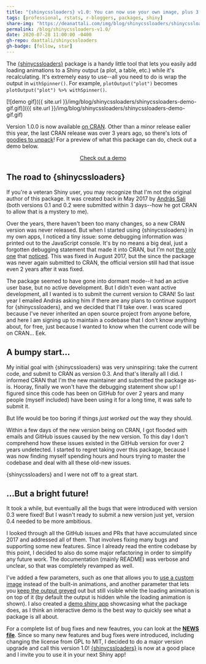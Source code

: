 ```yaml
---
title: "{shinycssloaders} v1.0: You can now use your own image, plus 3 years' worth of new features!"
tags: [professional, rstats, r-bloggers, packages, shiny]
share-img: "https://deanattali.com/img/blog/shinycssloaders/shinycssloaders.png"
permalink: /blog/shinycssloaders-v1.0/
date: 2020-07-28 11:00:00 -0400
gh-repo: daattali/shinycssloaders
gh-badge: [follow, star]
---
```


The [{shinycssloaders}](https://github.com/daattali/shinycssloaders/) package is a handy little tool that lets you easily add loading animations to a Shiny output (a plot, a table, etc.) while it's recalculating. It's extremely easy to use--all you need to do is wrap the output in `withSpinner()`. For example, `plotOutput("plot")` becomes `plotOutput("plot") %>% withSpinner()`.

[![demo gif]({{ site.url }}/img/blog/shinycssloaders/shinycssloaders-demo-gif.gif)]({{ site.url }}/img/blog/shinycssloaders/shinycssloaders-demo-gif.gif)

Version 1.0.0 is now available [on CRAN](https://cran.r-project.org/package=shinycssloaders). Other than a minor release ealier this year, the last CRAN release was over 3 years ago, so there's lots of [goodies to unpack](https://github.com/daattali/shinycssloaders/blob/master/NEWS.md)! For a preview of what this package can do, check out a demo below.

<div style="text-align:center;">
<a class="btn btn-lg btn-success" href="https://daattali.com/shiny/shinycssloaders-demo/">Check out a demo</a>
</div>


## The road to {shinycssloaders}

If you're a veteran Shiny user, you may recognize that I'm not the original author of this package. It was created back in May 2017 by [András Sali](https://github.com/andrewsali) (both versions 0.1 and 0.2 were submitted within 3 days--how he got CRAN to allow that is a mystery to me). 

Over the years, there haven't been too many changes, so a new CRAN version was never released. But when I started using {shinycssloaders} in my own apps, I noticed a tiny issue: some debugging information was printed out to the JavaScript console. It's by no means a big deal, just a forgotten debugging statement that made it into CRAN, but I'm not [the only one](https://github.com/daattali/shinycssloaders/issues/6) that [noticed](https://github.com/daattali/shinycssloaders/issues/26). This was fixed in August 2017, but the since the package was never again submitted to CRAN, the official version still had that issue even 2 years after it was fixed.

The package seemed to have gone into dormant mode--it had an active user base, but no active development. But I didn't even want active development, all I wanted is to submit the current version to CRAN! So last year I emailed András asking him if there are any plans to continue support for {shinycssloaders}, and we decided that I'll take over. I was scared because I've never inherited an open source project from anyone before, and here I am signing up to maintain a codebase that I don't know anything about, for free, just because I wanted to know when the current code will be on CRAN... Eek.

## A bumpy start...

My initial goal with {shinycssloaders} was very uninspiring: take the current code, and submit to CRAN as version 0.3. And that's literally all I did. I informed CRAN that I'm the new maintainer and submitted the package as-is. Hooray, finally we won't have the debugging statement show up! I figured since this code has been on GitHub for over 2 years and many people (myself included) have been using it for a long time, it was safe to submit it.

But life would be too boring if things *just worked out* the way they should. 

Within a few days of the new version being on CRAN, I got flooded with emails and GitHub issues caused by the new version. To this day I don't comprehend how these issues existed in the GitHub version for over 2 years undetected. I started to regret taking over this package, because I was now finding myself spending hours and hours trying to master the codebase and deal with all these old-new issues. 

{shinycssloaders} and I were not off to a great start.

## ...But a bright future!

It took a while, but eventually all the bugs that were introduced with version 0.3 were fixed! But I wasn't ready to submit a new version just yet, version 0.4 needed to be more ambitious.

I looked through all the GitHub issues and PRs that have accumulated since 2017 and addressed all of them. That involves fixing many bugs and supporting some new features. Since I already read the entire codebase by this point, I decided to also do some major refactoring in order to simplify any future work. The documentation (mainly README) was verbose and unclear, so that was completely revamped as well.

I've added a few parameters, such as one that allows you to [use a custom image](https://github.com/daattali/shinycssloaders/issues/46) instead of the built-in animations, and another parameter that lets you [keep the output greyed](https://github.com/daattali/shinycssloaders/issues/22) out but still visible while the loading animation is on top of it (by default the output is hidden while the loading animation is shown). I also created a [demo shiny app](https://daattali.com/shiny/shinycssloaders-demo/) showcasing what the package does, as I think an interactive demo is the best way to quickly see what a package is all about.

For a complete list of bug fixes and new feautres, you can look at the **[NEWS file](https://github.com/daattali/shinycssloaders/blob/master/NEWS.md)**. Since so many new features and bug fixes were introduced, including changing the license from GPL to MIT, I decided to do a major version upgrade and call this version 1.0! [{shinycssloaders}](https://github.com/daattali/shinycssloaders/) is now at a good place and I invite you to use it in your next Shiny app!
